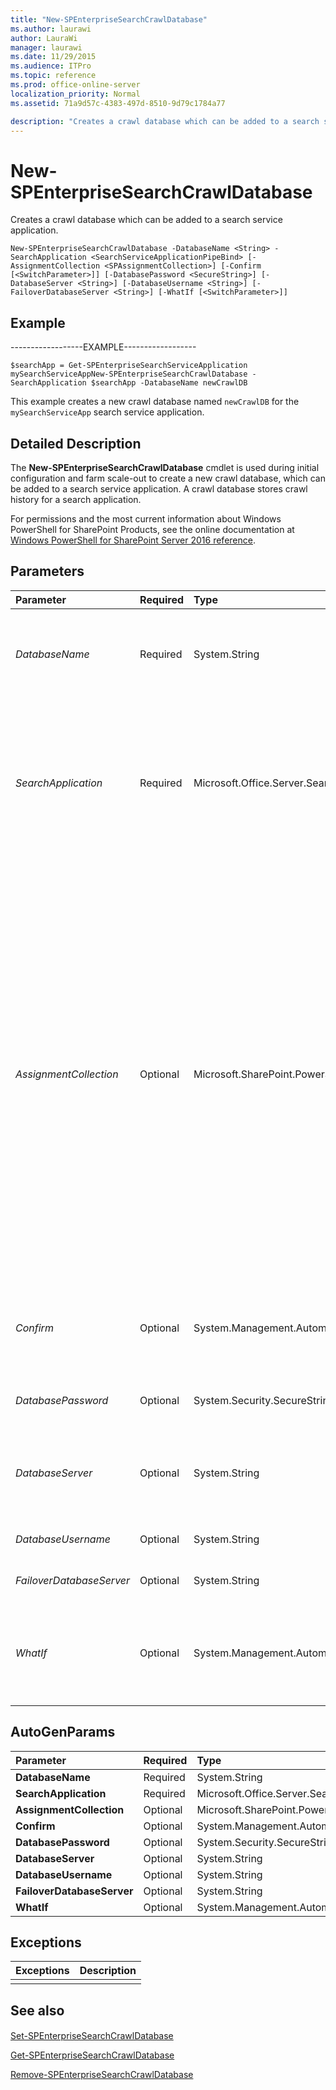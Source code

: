 ```yaml
---
title: "New-SPEnterpriseSearchCrawlDatabase"
ms.author: laurawi
author: LauraWi
manager: laurawi
ms.date: 11/29/2015
ms.audience: ITPro
ms.topic: reference
ms.prod: office-online-server
localization_priority: Normal
ms.assetid: 71a9d57c-4383-497d-8510-9d79c1784a77

description: "Creates a crawl database which can be added to a search service application."
---
```


# New-SPEnterpriseSearchCrawlDatabase

Creates a crawl database which can be added to a search service application.
  
```
New-SPEnterpriseSearchCrawlDatabase -DatabaseName <String> -SearchApplication <SearchServiceApplicationPipeBind> [-AssignmentCollection <SPAssignmentCollection>] [-Confirm [<SwitchParameter>]] [-DatabasePassword <SecureString>] [-DatabaseServer <String>] [-DatabaseUsername <String>] [-FailoverDatabaseServer <String>] [-WhatIf [<SwitchParameter>]]

```

## Example

------------------EXAMPLE------------------
  
```
$searchApp = Get-SPEnterpriseSearchServiceApplication mySearchServiceAppNew-SPEnterpriseSearchCrawlDatabase -SearchApplication $searchApp -DatabaseName newCrawlDB
```

This example creates a new crawl database named  `newCrawlDB` for the  `mySearchServiceApp` search service application. 
  
## Detailed Description

The **New-SPEnterpriseSearchCrawlDatabase** cmdlet is used during initial configuration and farm scale-out to create a new crawl database, which can be added to a search service application. A crawl database stores crawl history for a search application. 
  
For permissions and the most current information about Windows PowerShell for SharePoint Products, see the online documentation at [Windows PowerShell for SharePoint Server 2016 reference](https://go.microsoft.com/fwlink/p/?LinkId=671715). 
  
## Parameters

|**Parameter**|**Required**|**Type**|**Description**|
|:-----|:-----|:-----|:-----|
| _DatabaseName_ <br/> |Required  <br/> |System.String  <br/> |Specifies the name of the database to create for the crawl database.  <br/> The type must be a valid name of a SQL Server database; for example, CrawlStoreDB1.  <br/> |
| _SearchApplication_ <br/> |Required  <br/> |Microsoft.Office.Server.Search.Cmdlet.SearchServiceApplicationPipeBind  <br/> |Specifies the search application that contains the crawl database.  <br/> The type must be a valid GUID, in the form 12345678-90ab-cdef-1234-567890bcdefgh; a valid search application name (for example, SearchApp1); or an instance of a valid **SearchServiceApplication** object.  <br/> |
| _AssignmentCollection_ <br/> |Optional  <br/> |Microsoft.SharePoint.PowerShell.SPAssignmentCollection  <br/> |Manages objects for the purpose of proper disposal. Use of objects, such as **SPWeb** or **SPSite**, can use large amounts of memory and use of these objects in Windows PowerShell scripts requires proper memory management. Using the **SPAssignment** object, you can assign objects to a variable and dispose of the objects after they are needed to free up memory. When **SPWeb**, **SPSite**, or **SPSiteAdministration** objects are used, the objects are automatically disposed of if an assignment collection or the **Global** parameter is not used.  <br/> > [!NOTE]> When the **Global** parameter is used, all objects are contained in the global store. If objects are not immediately used, or disposed of by using the **Stop-SPAssignment** command, an out-of-memory scenario can occur.           |
| _Confirm_ <br/> |Optional  <br/> |System.Management.Automation.SwitchParameter  <br/> |Prompts you for confirmation before executing the command. For more information, type the following command: **get-help about_commonparameters** <br/> |
| _DatabasePassword_ <br/> |Optional  <br/> |System.Security.SecureString  <br/> |Specifies the name of the password for the Microsoft SQL Server database server.  <br/> |
| _DatabaseServer_ <br/> |Optional  <br/> |System.String  <br/> |Specifies the name of the host server for the database specified in **DatabaseName**.  <br/> The type must be a valid SQL Server host name; for example, SQLServerHost1.  <br/> |
| _DatabaseUsername_ <br/> |Optional  <br/> |System.String  <br/> |Specifies the account name specified in the **Database Server** parameter.  <br/> |
| _FailoverDatabaseServer_ <br/> |Optional  <br/> |System.String  <br/> |Server that is used for failover when SQL Server mirroring is used.  <br/> |
| _WhatIf_ <br/> |Optional  <br/> |System.Management.Automation.SwitchParameter  <br/> |Displays a message that describes the effect of the command instead of executing the command. For more information, type the following command: **get-help about_commonparameters** <br/> |
   
## AutoGenParams

|**Parameter**|**Required**|**Type**|**Description**|
|:-----|:-----|:-----|:-----|
|**DatabaseName** <br/> |Required  <br/> |System.String  <br/> ||
|**SearchApplication** <br/> |Required  <br/> |Microsoft.Office.Server.Search.Cmdlet.SearchServiceApplicationPipeBind  <br/> ||
|**AssignmentCollection** <br/> |Optional  <br/> |Microsoft.SharePoint.PowerShell.SPAssignmentCollection  <br/> ||
|**Confirm** <br/> |Optional  <br/> |System.Management.Automation.SwitchParameter  <br/> ||
|**DatabasePassword** <br/> |Optional  <br/> |System.Security.SecureString  <br/> ||
|**DatabaseServer** <br/> |Optional  <br/> |System.String  <br/> ||
|**DatabaseUsername** <br/> |Optional  <br/> |System.String  <br/> ||
|**FailoverDatabaseServer** <br/> |Optional  <br/> |System.String  <br/> ||
|**WhatIf** <br/> |Optional  <br/> |System.Management.Automation.SwitchParameter  <br/> ||
   
## Exceptions

|**Exceptions**|**Description**|
|:-----|:-----|
|||
   
## See also

#### 

[Set-SPEnterpriseSearchCrawlDatabase](set-spenterprisesearchcrawldatabase.md)
  
[Get-SPEnterpriseSearchCrawlDatabase](get-spenterprisesearchcrawldatabase.md)
  
[Remove-SPEnterpriseSearchCrawlDatabase](remove-spenterprisesearchcrawldatabase.md)

